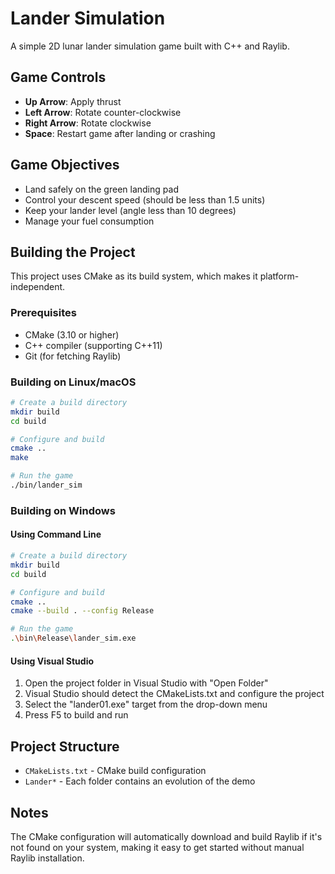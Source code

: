 # Lander Simulation

A simple 2D lunar lander simulation game built with C++ and Raylib.

## Game Controls

- **Up Arrow**: Apply thrust
- **Left Arrow**: Rotate counter-clockwise
- **Right Arrow**: Rotate clockwise
- **Space**: Restart game after landing or crashing

## Game Objectives

- Land safely on the green landing pad
- Control your descent speed (should be less than 1.5 units)
- Keep your lander level (angle less than 10 degrees)
- Manage your fuel consumption

## Building the Project

This project uses CMake as its build system, which makes it platform-independent.

### Prerequisites

- CMake (3.10 or higher)
- C++ compiler (supporting C++11)
- Git (for fetching Raylib)

### Building on Linux/macOS

```bash
# Create a build directory
mkdir build
cd build

# Configure and build
cmake ..
make

# Run the game
./bin/lander_sim
```

### Building on Windows

#### Using Command Line

```bash
# Create a build directory
mkdir build
cd build

# Configure and build
cmake ..
cmake --build . --config Release

# Run the game
.\bin\Release\lander_sim.exe
```

#### Using Visual Studio

1. Open the project folder in Visual Studio with "Open Folder"
2. Visual Studio should detect the CMakeLists.txt and configure the project
3. Select the "lander01.exe" target from the drop-down menu
4. Press F5 to build and run

## Project Structure

- `CMakeLists.txt` - CMake build configuration
- `Lander*` - Each folder contains an evolution of the demo

## Notes

The CMake configuration will automatically download and build Raylib if it's not found on your system, making it easy to get started without manual Raylib installation.
